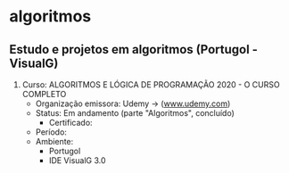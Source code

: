 # algoritmos
## Estudo e projetos em algoritmos (Portugol - VisualG)

001. Curso: ALGORITMOS E LÓGICA DE PROGRAMAÇÃO 2020 - O CURSO COMPLETO
     - Organização emissora: Udemy -> (www.udemy.com)
     - Status: Em andamento (parte "Algoritmos", concluído)
       - Certificado:
     - Período:
     - Ambiente:
       - Portugol
       - IDE VisualG 3.0
